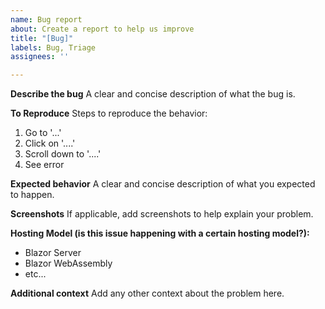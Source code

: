 ```yaml
---
name: Bug report
about: Create a report to help us improve
title: "[Bug]"
labels: Bug, Triage
assignees: ''

---
```


**Describe the bug**
A clear and concise description of what the bug is.

**To Reproduce**
Steps to reproduce the behavior:
1. Go to '...'
2. Click on '....'
3. Scroll down to '....'
4. See error

**Expected behavior**
A clear and concise description of what you expected to happen.

**Screenshots**
If applicable, add screenshots to help explain your problem.

**Hosting Model (is this issue happening with a certain hosting model?):**
 - Blazor Server
 - Blazor WebAssembly
 - etc...

**Additional context**
Add any other context about the problem here.
